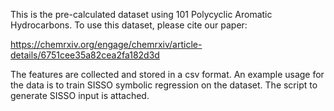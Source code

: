 This is the pre-calculated dataset using 101 Polycyclic Aromatic Hydrocarbons.
To use this dataset, please cite our paper: 


https://chemrxiv.org/engage/chemrxiv/article-details/6751cee35a82cea2fa182d3d


The features are collected and stored in a csv format. 
An example usage for the data is to train SISSO symbolic regression on the dataset. The script to generate SISSO input is attached.

